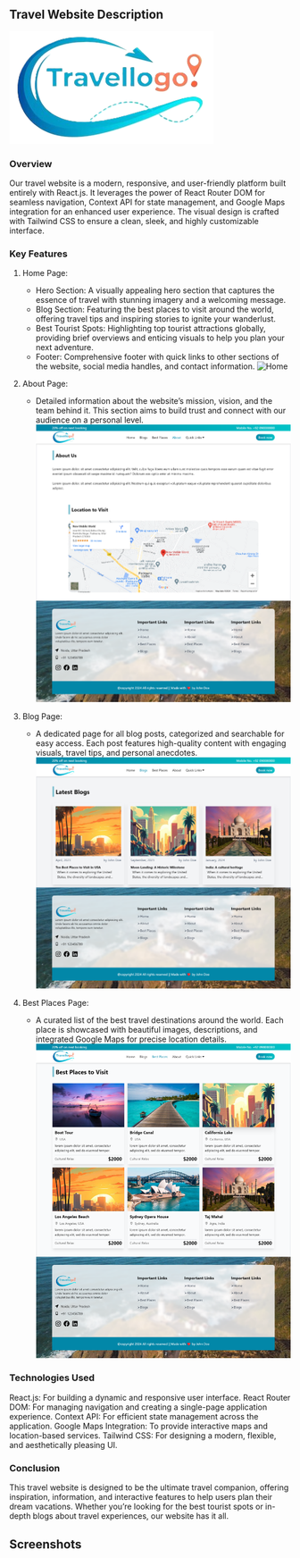 ## Travel Website Description

![LOGO](src/assets/logo.png)

### Overview
Our travel website is a modern, responsive, and user-friendly platform built entirely with React.js. It leverages the power of React Router DOM for seamless navigation, Context API for state management, and Google Maps integration for an enhanced user experience. The visual design is crafted with Tailwind CSS to ensure a clean, sleek, and highly customizable interface.

### Key Features
1. Home Page:
    - Hero Section: A visually appealing hero section that captures the essence of travel with stunning imagery and a welcoming message.
    - Blog Section: Featuring the best places to visit around the world, offering travel tips and inspiring stories to ignite your wanderlust.
    - Best Tourist Spots: Highlighting top tourist attractions globally, providing brief overviews and enticing visuals to help you plan your next adventure.
    - Footer: Comprehensive footer with quick links to other sections of the website, social media handles, and contact information.
      ![Home](src/assets/site_images/Home.png)
  


2. About Page:
    - Detailed information about the website’s mission, vision, and the team behind it. This section aims to build trust and connect with our audience on a personal level.
      ![About](src/assets/site_images/about.png)


3. Blog Page:
    - A dedicated page for all blog posts, categorized and searchable for easy access. Each post features high-quality content with engaging visuals, travel tips, and personal anecdotes.
      ![Blog](src/assets/site_images/Blog.png)

4. Best Places Page:
    - A curated list of the best travel destinations around the world. Each place is showcased with beautiful images, descriptions, and integrated Google Maps for precise location details.
      ![Places](src/assets/site_images/Places.png)


### Technologies Used
React.js: For building a dynamic and responsive user interface.
React Router DOM: For managing navigation and creating a single-page application experience.
Context API: For efficient state management across the application.
Google Maps Integration: To provide interactive maps and location-based services.
Tailwind CSS: For designing a modern, flexible, and aesthetically pleasing UI.

### Conclusion
This travel website is designed to be the ultimate travel companion, offering inspiration, information, and interactive features to help users plan their dream vacations. Whether you’re looking for the best tourist spots or in-depth blogs about travel experiences, our website has it all.

## Screenshots







